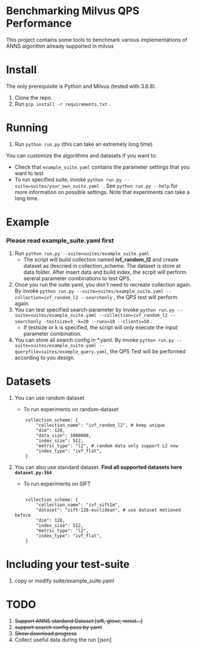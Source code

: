 Benchmarking Milvus QPS Performance
==============================
This project contains some tools to benchmark various implementations of ANNS algorithm already supported in milvus

Install
=======

The only prerequisite is Python and Milvus (tested with 3.6.8).

1. Clone the repo.
2. Run `pip install -r requirements.txt` .

Running
=======

1. Run `python run.py` (this can take an extremely long time)

You can customize the algorithms and datasets if you want to:

* Check that `example_suite.yaml` contains the parameter settings that you want to test
* To run specified suite, invoke `python run.py --suite=suites/your_own_suite.yaml ` . See `python run.py --help` for more information on possible settings. Note that experiments can take a long time.

Example
=======

### Please read example_suite.yaml first

1. Run `python run.py --suite=suites/example_suite.yaml` 
    - The script will build collection named **ivf_random_l2** and create dataset as descried in collection_scheme. The dataset is store at data folder. After insert data and build index, the scrpit will perform sereral parameter combinations to test QPS.
2. Once you run the suite.yaml, you don't need to recreate collection again. By invoke `python run.py --suite=suites/example_suite.yaml --collection=ivf_random_l2 --searchonly` , the QPS test will perform again.
3. You can test specified search-parameter by invoke `python run.py --suite=suites/example_suite.yaml --collection=ivf_random_l2 --searchonly -testsize=5 -k=20 --runs=10 --clients=50` .
    - If testsize or k is specified, the script will only execute the input parameter combination.
4. You can store all search config in *.yaml. By invoke `python run.py --suite=suites/example_suite.yaml --queryfile=suites/example_query.yaml`, the QPS Test will be performed according to you design.


Datasets
========================

1. You can use random dataset
    - To run experiments on random-dataset
    ``` 
        collection_scheme: {
            "collection_name": "ivf_random_l2", # keep unique
            "dim": 128,
            "data_size": 1000000,
            "index_size": 512,
            "metric_type": "l2", # random data only support L2 now
            "index_type": "ivf_flat",
        }

    ``` 

2. You can also use standard dataset. **Find all supported datasets here `dataset.py:364`**
    - To run experiments on SIFT
    ```

        collection_scheme: {
            "collection_name": "ivf_sift1m",
            "dataset": "sift-128-euclidean", # use dataset metioned before
            "dim": 128,                      
            "index_size": 512,               
            "metric_type": "l2",             
            "index_type": "ivf_flat",        
        }

    ``` 

Including your test-suite
========================

1. copy or modify suite/example_suite.yaml

TODO
========================

1. ~~Support ANNS stardand Dataset [sift, glove, mnist...]~~
2. ~~support search config pass by yaml~~
3. ~~Show download progress~~
4. Collect useful data during the run [json]


